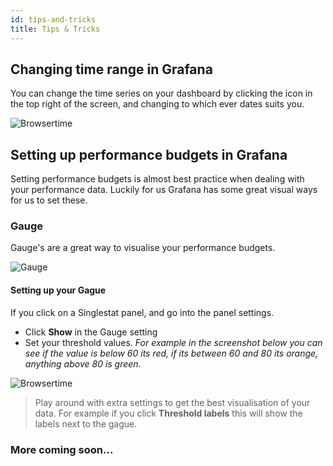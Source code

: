 ```yaml
---
id: tips-and-tricks
title: Tips & Tricks
---
```


## Changing time range in Grafana

You can change the time series on your dashboard by clicking the icon in the top right of the screen, and changing to which ever dates suits you.

![Browsertime](/img/docs/grafana/time-series.png "Grafana time series")

## Setting up performance budgets in Grafana

Setting performance budgets is almost best practice when dealing with your performance data. Luckily for us Grafana has some great visual ways for us to set these.

### Gauge

Gauge's are a great way to visualise your performance budgets.

![Gauge](/img/docs/grafana/gauge/gauge.png "Gauge")

#### Setting up your Gague

If you click on a Singlestat panel, and go into the panel settings.

- Click **Show** in the Gauge setting
- Set your threshold values. _For example in the screenshot below you can see if the value is below 60 its red, if its between 60 and 80 its orange, anything above 80 is green._

![Browsertime](/img/docs/grafana/gauge/gauge-settings.png "Gauge Settings")

> Play around with extra settings to get the best visualisation of your data. For example if you click **Threshold labels** this will show the labels next to the gague.

### More coming soon...
